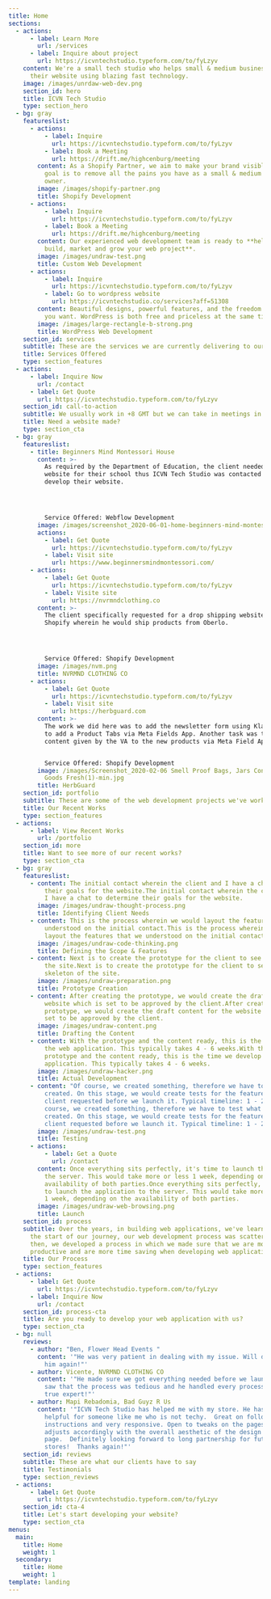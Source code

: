 ```yaml
---
title: Home
sections:
  - actions:
      - label: Learn More
        url: /services
      - label: Inquire about project
        url: https://icvntechstudio.typeform.com/to/fyLzyv
    content: We're a small tech studio who helps small & medium business' develop
      their website using blazing fast technology.
    image: /images/unrdaw-web-dev.png
    section_id: hero
    title: ICVN Tech Studio
    type: section_hero
  - bg: gray
    featureslist:
      - actions:
          - label: Inquire
            url: https://icvntechstudio.typeform.com/to/fyLzyv
          - label: Book a Meeting
            url: https://drift.me/highcenburg/meeting
        content: As a Shopify Partner, we aim to make your brand visible worldwide. Our
          goal is to remove all the pains you have as a small & medium business
          owner.
        image: /images/shopify-partner.png
        title: Shopify Development
      - actions:
          - label: Inquire
            url: https://icvntechstudio.typeform.com/to/fyLzyv
          - label: Book a Meeting
            url: https://drift.me/highcenburg/meeting
        content: Our experienced web development team is ready to **help you plan,
          build, market and grow your web project**.
        image: /images/undraw-test.png
        title: Custom Web Development
      - actions:
          - label: Inquire
            url: https://icvntechstudio.typeform.com/to/fyLzyv
          - label: Go to wordpress website
            url: https://icvntechstudio.co/services?aff=51308
        content: Beautiful designs, powerful features, and the freedom to build anything
          you want. WordPress is both free and priceless at the same time.
        image: /images/large-rectangle-b-strong.png
        title: WordPress Web Development
    section_id: services
    subtitle: These are the services we are currently delivering to our clients
    title: Services Offered
    type: section_features
  - actions:
      - label: Inquire Now
        url: /contact
      - label: Get Quote
        url: https://icvntechstudio.typeform.com/to/fyLzyv
    section_id: call-to-action
    subtitle: We usually work in +8 GMT but we can take in meetings in Eastern Time
    title: Need a website made?
    type: section_cta
  - bg: gray
    featureslist:
      - title: Beginners Mind Montessori House
        content: >-
          As required by the Department of Education, the client needed a
          website for their school thus ICVN Tech Studio was contacted to
          develop their website.




          Service Offered: Webflow Development
        image: /images/screenshot_2020-06-01-home-beginners-mind-montessori-house.png
        actions:
          - label: Get Quote
            url: https://icvntechstudio.typeform.com/to/fyLzyv
          - label: Visit site
            url: https://www.beginnersmindmontessori.com/
      - actions:
          - label: Get Quote
            url: https://icvntechstudio.typeform.com/to/fyLzyv
          - label: Visite site
            url: https://nvrmndclothing.co
        content: >-
          The client specifically requested for a drop shipping website in
          Shopify wherein he would ship products from Oberlo.




          Service Offered: Shopify Development
        image: /images/nvm.png
        title: NVRMND CLOTHING CO
      - actions:
          - label: Get Quote
            url: https://icvntechstudio.typeform.com/to/fyLzyv
          - label: Visit site
            url: https://herbguard.com
        content: >-
          The work we did here was to add the newsletter form using Klaviyo and
          to add a Product Tabs via Meta Fields App. Another task was to add the
          content given by the VA to the new products via Meta Field App.


          Service Offered: Shopify Development
        image: /images/Screenshot_2020-02-06 Smell Proof Bags, Jars Containers that Keep
          Goods Fresh(1)-min.jpg
        title: HerbGuard
    section_id: portfolio
    subtitle: These are some of the web development projects we've worked on in the past
    title: Our Recent Works
    type: section_features
  - actions:
      - label: View Recent Works
        url: /portfolio
    section_id: more
    title: Want to see more of our recent works?
    type: section_cta
  - bg: gray
    featureslist:
      - content: The initial contact wherein the client and I have a chat to determine
          their goals for the website.The initial contact wherein the client and
          I have a chat to determine their goals for the website.
        image: /images/undraw-thought-process.png
        title: Identifying Client Needs
      - content: This is the process wherein we would layout the features that we
          understood on the initial contact.This is the process wherein we would
          layout the features that we understood on the initial contact.
        image: /images/undraw-code-thinking.png
        title: Defining the Scope & Features
      - content: Next is to create the prototype for the client to see the skeleton of
          the site.Next is to create the prototype for the client to see the
          skeleton of the site.
        image: /images/undraw-preparation.png
        title: Prototype Creation
      - content: After creating the prototype, we would create the draft content for the
          website which is set to be approved by the client.After creating the
          prototype, we would create the draft content for the website which is
          set to be approved by the client.
        image: /images/undraw-content.png
        title: Drafting the Content
      - content: With the prototype and the content ready, this is the time we develop
          the web application. This typically takes 4 - 6 weeks.With the
          prototype and the content ready, this is the time we develop the web
          application. This typically takes 4 - 6 weeks.
        image: /images/undraw-hacker.png
        title: Actual Development
      - content: "Of course, we created something, therefore we have to test what we've
          created. On this stage, we would create tests for the features the
          client requested before we launch it. Typical timeline: 1 - 2 weeks.Of
          course, we created something, therefore we have to test what we've
          created. On this stage, we would create tests for the features the
          client requested before we launch it. Typical timeline: 1 - 2 weeks."
        image: /images/undraw-test.png
        title: Testing
      - actions:
          - label: Get a Quote
            url: /contact
        content: Once everything sits perfectly, it's time to launch the application to
          the server. This would take more or less 1 week, depending on the
          availability of both parties.Once everything sits perfectly, it's time
          to launch the application to the server. This would take more or less
          1 week, depending on the availability of both parties.
        image: /images/undraw-web-browsing.png
        title: Launch
    section_id: process
    subtitle: Over the years, in building web applications, we've learned that at
      the start of our journey, our web development process was scattered. Since
      then, we developed a process in which we made sure that we are more
      productive and are more time saving when developing web applications.
    title: Our Process
    type: section_features
  - actions:
      - label: Get Quote
        url: https://icvntechstudio.typeform.com/to/fyLzyv
      - label: Inquire Now
        url: /contact
    section_id: process-cta
    title: Are you ready to develop your web application with us?
    type: section_cta
  - bg: null
    reviews:
      - author: "Ben, Flower Head Events "
        content: '"He was very patient in dealing with my issue. Will definitely hire
          him again!"'
      - author: Vicente, NVRMND CLOTHING CO
        content: '"He made sure we got everything needed before we launch our site. We
          saw that the process was tedious and he handled every process like a
          true expert!"'
      - author: Mapi Rebadomia, Bad Guyz R Us
        content: '"ICVN Tech Studio has helped me with my store. He has been very
          helpful for someone like me who is not techy.  Great on following
          instructions and very responsive. Open to tweaks on the pages and also
          adjusts accordingly with the overall aesthetic of the design of the
          page.  Definitely looking forward to long partnership for future
          stores!  Thanks again!"'
    section_id: reviews
    subtitle: These are what our clients have to say
    title: Testimonials
    type: section_reviews
  - actions:
      - label: Get Quote
        url: https://icvntechstudio.typeform.com/to/fyLzyv
    section_id: cta-4
    title: Let's start developing your website?
    type: section_cta
menus:
  main:
    title: Home
    weight: 1
  secondary:
    title: Home
    weight: 1
template: landing
---
```

